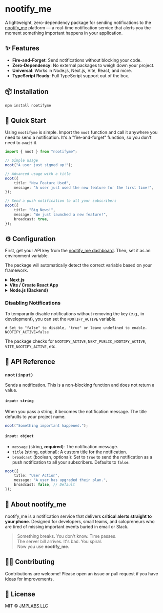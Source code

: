 # nootify_me

A lightweight, zero-dependency package for sending notifications to the [nootify_me](https://nootifyme.com) platform — a real-time notification service that alerts you the moment something important happens in your application.

## ✨ Features

- **Fire-and-Forget**: Send notifications without blocking your code.
- **Zero-Dependency**: No external packages to weigh down your project.
- **Universal**: Works in Node.js, Next.js, Vite, React, and more.
- **TypeScript Ready**: Full TypeScript support out of the box.

## 📦 Installation

```bash
npm install nootifyme
```

## 🚀 Quick Start

Using `nootifyme` is simple. Import the `noot` function and call it anywhere you need to send a notification. It's a "fire-and-forget" function, so you don't need to `await` it.

```ts
import { noot } from "nootifyme";

// Simple usage
noot("A user just signed up!");

// Advanced usage with a title
noot({
    title: "New Feature Used",
    message: "A user just used the new feature for the first time!",
});

// Send a push notification to all your subscribers
noot({
    title: "Big News!",
    message: "We just launched a new feature!",
    broadcast: true,
});
```

## ⚙️ Configuration

First, get your API key from the [nootify_me dashboard](https://nootifyme.com). Then, set it as an environment variable.

The package will automatically detect the correct variable based on your framework.

<details>
    <summary><b>Next.js</b></summary>

For **server-side** components or API routes, use `.env.local`:
    ```env
# .env.local
NOOTIFY_BACKEND_API_KEY=your_api_key_here
```

For **client-side** components, prefix the variable with `NEXT_PUBLIC_`:
```env
# .env.local
NEXT_PUBLIC_NOOTIFY_API_KEY=your_api_key_here
```
</details>

<details>
<summary><b>Vite / Create React App</b></summary>

For Vite or Create React App, use `.env.local` and prefix the variable:
```env
# .env.local
# For Vite
VITE_NOOTIFY_API_KEY=your_api_key_here

# For Create React App
REACT_APP_NOOTIFY_API_KEY=your_api_key_here
```
</details>

<details>
<summary><b>Node.js (Backend)</b></summary>

For a standard Node.js backend (e.g., Express, Fastify), use a `.env` file with a library like `dotenv`:
```env
# .env
NOOTIFY_BACKEND_API_KEY=your_api_key_here
```
</details>

### Disabling Notifications

To temporarily disable notifications without removing the key (e.g., in development), you can set the `NOOTIFY_ACTIVE` variable.

```env
# Set to "false" to disable, "true" or leave undefined to enable.
NOOTIFY_ACTIVE=false
```
The package checks for `NOOTIFY_ACTIVE`, `NEXT_PUBLIC_NOOTIFY_ACTIVE`, `VITE_NOOTIFY_ACTIVE`, etc.

## 📖 API Reference

### `noot(input)`

Sends a notification. This is a non-blocking function and does not return a value.

#### `input: string`

When you pass a string, it becomes the notification message. The title defaults to your project name.

```ts
noot("Something important happened.");
```

#### `input: object`

- `message` (string, **required**): The notification message.
- `title` (string, optional): A custom title for the notification.
- `broadcast` (boolean, optional): Set to `true` to send the notification as a push notification to all your subscribers. Defaults to `false`.

```ts
noot({
    title: "User Action",
    message: "A user has upgraded their plan.",
    broadcast: false, // Default
});
```

## 🧠 About nootify_me

nootify_me is a notification service that delivers **critical alerts straight to your phone**. Designed for developers, small teams, and solopreneurs who are tired of missing important events buried in email or Slack.

> Something breaks. You don't know. Time passes.  
> The server bill arrives. It's bad. You spiral.  
> Now you use **nootify_me**.

## 👨‍💻 Contributing

Contributions are welcome! Please open an issue or pull request if you have ideas for improvements.

## 📄 License

MIT © [JMPLABS LLC](https://nootifyme.com)
